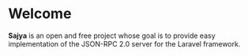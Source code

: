 # Welcome

**Sajya** is an open and free project whose goal is to provide easy implementation of the JSON-RPC 2.0 server for the Laravel framework.
